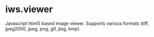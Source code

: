 # iws.viewer
 Javascript html5 based image viewer. Supports various formats (tiff, jpeg2000, jpeg, png, gif, jbig, bmp)


